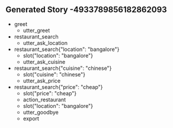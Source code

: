 ## Generated Story -4933789856182862093
* greet
    - utter_greet
* restaurant_search
    - utter_ask_location
* restaurant_search{"location": "bangalore"}
    - slot{"location": "bangalore"}
    - utter_ask_cuisine
* restaurant_search{"cuisine": "chinese"}
    - slot{"cuisine": "chinese"}
    - utter_ask_price
* restaurant_search{"price": "cheap"}
    - slot{"price": "cheap"}
    - action_restaurant
    - slot{"location": "bangalore"}
    - utter_goodbye
    - export

